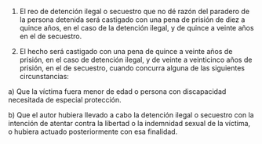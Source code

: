 1. El reo de detención ilegal o secuestro que no dé razón del paradero de la persona detenida será castigado con una pena de prisión de diez a quince años, en el caso de la detención ilegal, y de quince a veinte años en el de secuestro.

2. El hecho será castigado con una pena de quince a veinte años de prisión, en el caso de detención ilegal, y de veinte a veinticinco años de prisión, en el de secuestro, cuando concurra alguna de las siguientes circunstancias:

a) Que la víctima fuera menor de edad o persona con discapacidad necesitada de especial protección.

b) Que el autor hubiera llevado a cabo la detención ilegal o secuestro con la intención de atentar contra la libertad o la indemnidad sexual de la víctima, o hubiera actuado posteriormente con esa finalidad.
